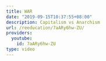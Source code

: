 ```yaml
---
title: WAR
date: "2019-09-15T10:37:55+08:00"
description: Capitalism vs Anarchism
url: /reeducation/7aARy6hw-ZU/
providers:
  youtube:
    id: 7aARy6hw-ZU
type: video
---
```

